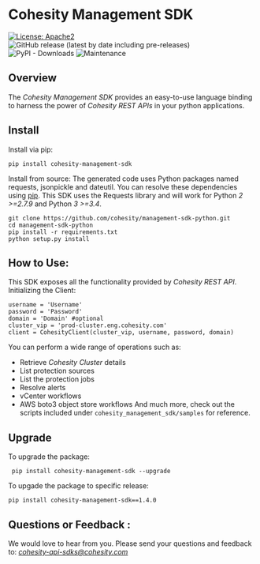 Cohesity Management SDK
=================
[![License: Apache2](https://img.shields.io/hexpm/l/plug.svg)](https://github.com/cohesity/management-sdk-python/blob/master/LICENSE)
![GitHub release (latest by date including pre-releases)](https://img.shields.io/github/v/release/cohesity/management-sdk-python?include_prereleases)
![PyPI - Downloads](https://img.shields.io/pypi/dm/cohesity_management_sdk)
![Maintenance](https://img.shields.io/maintenance/yes/2020)
## Overview
The *Cohesity Management SDK*  provides an easy-to-use language binding to
harness the power of *Cohesity REST APIs* in your python applications.
## Install
Install via pip:
```
pip install cohesity-management-sdk
```
Install from source:
The generated code uses Python packages named requests, jsonpickle and dateutil.
You can resolve these dependencies using [pip](https://pip.pypa.io/en/stable/).
This SDK uses the Requests library and will work for Python *2 >=2.7.9*
and Python *3 >=3.4*.
```
git clone https://github.com/cohesity/management-sdk-python.git
cd management-sdk-python
pip install -r requirements.txt
python setup.py install
```
## How to Use:
This SDK exposes all the functionality provided by *Cohesity REST API*.
Initializing the Client:
```
username = 'Username'
password = 'Password'
domain = 'Domain' #optional
cluster_vip = 'prod-cluster.eng.cohesity.com'
client = CohesityClient(cluster_vip, username, password, domain)
```
You can perform a wide range of operations such as:
* Retrieve *Cohesity Cluster* details
* List protection sources
* List the protection jobs
* Resolve alerts
* vCenter workflows
* AWS boto3 object store workflows
And much more, check out the scripts included under
`cohesity_management_sdk/samples` for reference.
## Upgrade
To upgrade the package:
```
 pip install cohesity-management-sdk --upgrade
```
To upgade the package to specific release:
```
pip install cohesity-management-sdk==1.4.0
```
## Questions or Feedback :
We would love to hear from you. Please send your questions and feedback to: *cohesity-api-sdks@cohesity.com*